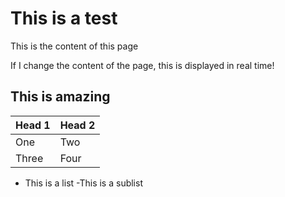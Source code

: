 # This is a test
This is the content of this page

If I change the content of the page, this is displayed in real time!

## This is amazing

| Head 1 | Head 2 |
| ------|-------|
| One | Two|
| Three | Four| 

- This is a list
  -This is a sublist